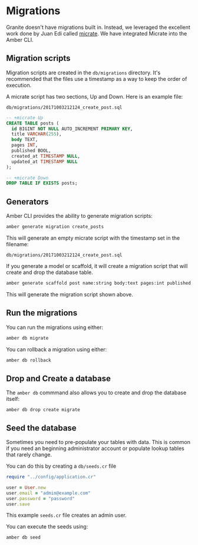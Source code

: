 # Migrations

Granite doesn't have migrations built in. Instead, we leveraged the excellent work done by Juan Edi called [micrate](https://github.com/juanedi/micrate). We have integrated Micrate into the Amber CLI.

## Migration scripts

Migration scripts are created in the `db/migrations` directory. It's recommended that the files use a timestamp as a way to keep the order of execution.

A micrate script has two sections, Up and Down. Here is an example file:

```text
db/migrations/20171003212124_create_post.sql
```

```sql
-- +micrate Up
CREATE TABLE posts (
  id BIGINT NOT NULL AUTO_INCREMENT PRIMARY KEY,
  title VARCHAR(255),
  body TEXT,
  pages INT,
  published BOOL,
  created_at TIMESTAMP NULL,
  updated_at TIMESTAMP NULL
);

-- +micrate Down
DROP TABLE IF EXISTS posts;
```

## Generators

Amber CLI provides the ability to generate migration scripts:

```bash
amber generate migration create_posts
```

This will generate an empty micrate script with the timestamp set in the filename:

```text
db/migrations/20171003212124_create_post.sql
```

If you generate a model or scaffold, it will create a migration script that will create and drop the database table.

```bash
amber generate scaffold post name:string body:text pages:int published:bool
```

This will generate the migration script shown above.

## Run the migrations

You can run the migrations using either:

```bash
amber db migrate
```

You can rollback a migration using either:

```bash
amber db rollback
```

## Drop and Create a database

The `amber db` commmand also allows you to create and drop the database itself:

```text
amber db drop create migrate
```

## Seed the database

Sometimes you need to pre-populate your tables with data. This is common if you need an beginning administrator account or populate lookup tables that rarely change.

You can do this by creating a `db/seeds.cr` file

```ruby
require "../config/application.cr"

user = User.new
user.email = "admin@example.com"
user.password = "password"
user.save
```

This example `seeds.cr` file creates an admin user.

You can execute the seeds using:

```bash
amber db seed
```

